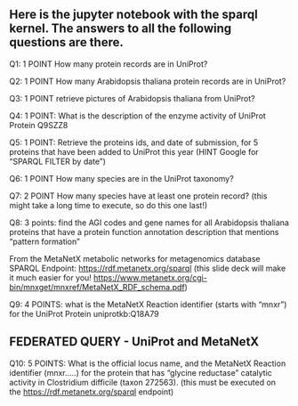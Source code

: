 ## Here is the jupyter notebook with the sparql kernel. The answers to all the following questions are there.

Q1: 1 POINT  How many protein records are in UniProt? 

Q2: 1 POINT How many Arabidopsis thaliana protein records are in UniProt? 

Q3: 1 POINT retrieve pictures of Arabidopsis thaliana from UniProt? 

Q4: 1 POINT:  What is the description of the enzyme activity of UniProt Protein Q9SZZ8 

Q5: 1 POINT:  Retrieve the proteins ids, and date of submission, for 5 proteins that have been added to UniProt this year   (HINT Google for “SPARQL FILTER by date”)

Q6: 1 POINT How  many species are in the UniProt taxonomy?

Q7: 2 POINT  How many species have at least one protein record? (this might take a long time to execute, so do this one last!)

Q8: 3 points:  find the AGI codes and gene names for all Arabidopsis thaliana  proteins that have a protein function annotation description that mentions “pattern formation”

From the MetaNetX metabolic networks for metagenomics database SPARQL Endpoint: https://rdf.metanetx.org/sparql
(this slide deck will make it much easier for you!  https://www.metanetx.org/cgi-bin/mnxget/mnxref/MetaNetX_RDF_schema.pdf)

Q9: 4 POINTS:  what is the MetaNetX Reaction identifier (starts with “mnxr”) for the UniProt Protein uniprotkb:Q18A79

## FEDERATED QUERY - UniProt and MetaNetX

Q10: 5 POINTS:  What is the official locus name, and the MetaNetX Reaction identifier (mnxr…..) for the protein that has “glycine reductase” catalytic activity in Clostridium difficile (taxon 272563).   (this must be executed on the https://rdf.metanetx.org/sparql   endpoint)
